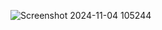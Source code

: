 ![Screenshot 2024-11-04 105244](https://github.com/user-attachments/assets/9fdc1ddf-a941-405d-9e12-70b33a3f9a0d)
